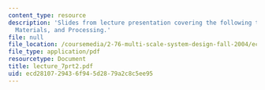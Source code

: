 ```yaml
---
content_type: resource
description: 'Slides from lecture presentation covering the following topics: Piezoelectricity,
  Materials, and Processing.'
file: null
file_location: /coursemedia/2-76-multi-scale-system-design-fall-2004/ecd2810729436f945d2879a2c8c5ee95_lecture_7prt2.pdf
file_type: application/pdf
resourcetype: Document
title: lecture_7prt2.pdf
uid: ecd28107-2943-6f94-5d28-79a2c8c5ee95
---
```

